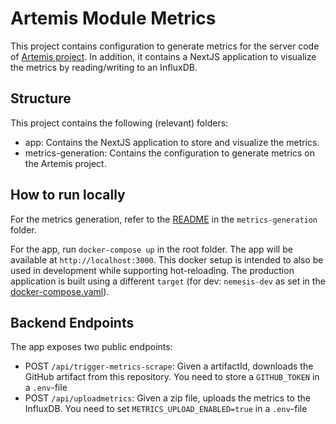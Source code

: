 # Artemis Module Metrics

This project contains configuration to generate metrics for the server code of [Artemis project](https://github.com/ls1intum/Artemis). In addition, it contains a NextJS application to visualize the metrics by reading/writing to an InfluxDB.

## Structure

This project contains the following (relevant) folders:

- app: Contains the NextJS application to store and visualize the metrics.
- metrics-generation: Contains the configuration to generate metrics on the Artemis project.

## How to run locally

For the metrics generation, refer to the [README](metrics-generation/README.md) in the `metrics-generation` folder.

For the app, run `docker-compose up` in the root folder. The app will be available at `http://localhost:3000`. This docker setup is intended to also be used in development while supporting hot-reloading. The production application is built using a different `target` (for dev: `nemesis-dev` as set in the [docker-compose.yaml](docker-compose.yaml)).

## Backend Endpoints

The app exposes two public endpoints:
- POST `/api/trigger-metrics-scrape`: Given a artifactId, downloads the GitHub artifact from this repository. You need to store a `GITHUB_TOKEN` in a `.env`-file
- POST `/api/uploadmetrics`: Given a zip file, uploads the metrics to the InfluxDB. You need to set `METRICS_UPLOAD_ENABLED=true` in a `.env`-file
